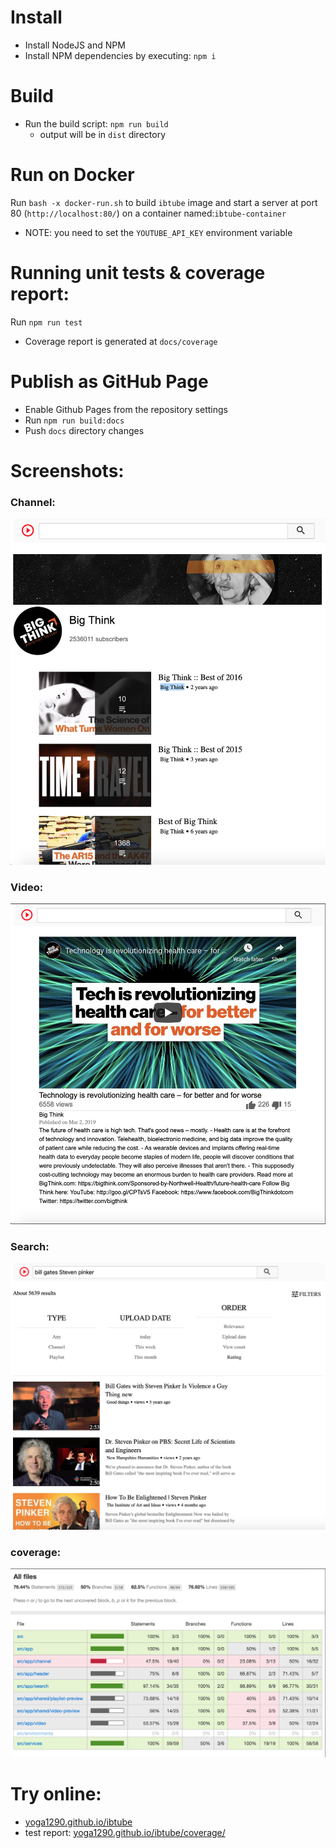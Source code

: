 # Install

+ Install NodeJS and NPM
+ Install NPM dependencies by executing: `npm i`

# Build

+ Run the build script: `npm run build`
    + output will be in `dist` directory

# Run on Docker

Run `bash -x docker-run.sh` to build `ibtube` image and start a server at port 80 (`http://localhost:80/`) on a container named:`ibtube-container`

+ NOTE: you need to set the `YOUTUBE_API_KEY` environment variable


# Running unit tests & coverage report:

Run `npm run test`
+ Coverage report is generated at `docs/coverage`


# Publish as GitHub Page

+ Enable Github Pages from the repository settings
+ Run `npm run build:docs`
+ Push `docs` directory changes

# Screenshots:

### Channel:
![](docs/screenshots/channel.png)
### Video:
![](docs/screenshots/video.png)
### Search:
![](docs/screenshots/search.png)
### coverage:
![](docs/screenshots/coverage.png)

# Try online:

+ [yoga1290.github.io/ibtube](https://yoga1290.github.io/ibtube)
+ test report: [yoga1290.github.io/ibtube/coverage/](https://yoga1290.github.io/ibtube/coverage/)